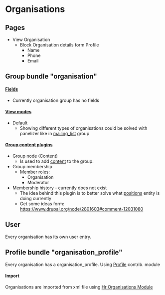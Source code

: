 # Organisations

## Pages
- View Organisation
  - Block Organisation details form Profile
    - Name
    - Phone
    - Email

## Group bundle "organisation"

#### **[Fields](http://local.dv.com/admin/group/types/manage/organisation/fields)**
- Currently organisation group has no fields

#### **[View modes](http://local.dv.com/admin/group/types/manage/organisation/display)**
- Default
  - Showing different types of organisations could be solved with panelizer like in [mailing_list](mailing_list.md) group

#### **[Group content plugins](http://local.dv.com/admin/group/types/manage/mailing_list/content)**
- Group node (Content) 
  - Is used to add [content](content.md) to the group.
- Group membership
  - Member roles:
    - Organisation
    - Moderator
- Membership history - currently does not exist
  - The idea behind this plugin is to better solve what [positions](positions.md) entity is doing currently
  - Get some ideas form: https://www.drupal.org/node/2801603#comment-12031080

## User

Every organisation has its own user entry.

## Profile bundle "organisation_profile"

Every organisation has a organisation_profile. Using [Profile](https://www.drupal.org/project/profile) contrib. module

#### Import

Organisations are imported from xml file using [Hr Organisations Module](../../modules/migrations/hr_organisation_migrate/hr_organisation_migrate.info.yml)

